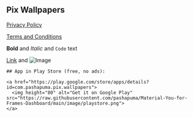 ## Pix Wallpapers

 [Privacy Policy](https://pashapuma.github.io/Wallpapers_app/policy) 

 [Terms and Conditions](https://pashapuma.github.io/Wallpapers_app/terms)





**Bold** and _Italic_ and `Code` text

[Link](url) and 
![Image]([src](https://raw.githubusercontent.com/pashapuma/Material-You-for-Frames-Dashboard/main/image/playstore.png))
```
## App in Play Store (free, no ads):

<a href="https://play.google.com/store/apps/details?id=com.pashapuma.pix.wallpapers">
  <img height="80" alt="Get it on Google Play" src="https://raw.githubusercontent.com/pashapuma/Material-You-for-Frames-Dashboard/main/image/playstore.png">
</a>
